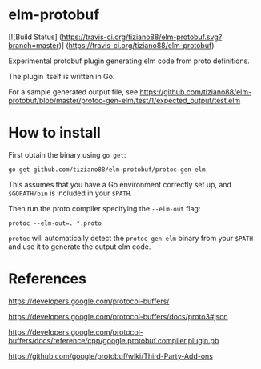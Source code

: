 # elm-protobuf

[![Build Status]
(https://travis-ci.org/tiziano88/elm-protobuf.svg?branch=master)]
(https://travis-ci.org/tiziano88/elm-protobuf)

Experimental protobuf plugin generating elm code from proto definitions.

The plugin itself is written in Go.

For a sample generated output file, see
https://github.com/tiziano88/elm-protobuf/blob/master/protoc-gen-elm/test/1/expected_output/test.elm

# How to install

First obtain the binary using `go get`:

`go get github.com/tiziano88/elm-protobuf/protoc-gen-elm`

This assumes that you have a Go environment correctly set up, and `$GOPATH/bin`
is included in your `$PATH`.

Then run the proto compiler specifying the `--elm-out` flag:

`protoc --elm-out=. *.proto`

`protoc` will automatically detect the `protoc-gen-elm` binary from your `$PATH`
and use it to generate the output elm code.

# References

https://developers.google.com/protocol-buffers/

https://developers.google.com/protocol-buffers/docs/proto3#json

https://developers.google.com/protocol-buffers/docs/reference/cpp/google.protobuf.compiler.plugin.pb

https://github.com/google/protobuf/wiki/Third-Party-Add-ons
